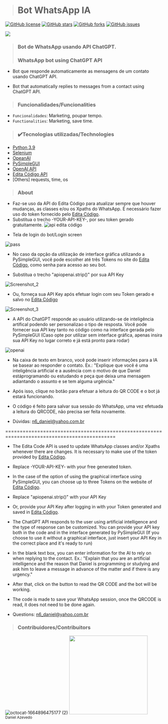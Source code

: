 > <h1>Bot WhatsApp IA</h1>
[![GitHub license](https://img.shields.io/github/license/DanAzevedo/bot-ia-whatsapp?style=for-the-badge)](https://github.com/DanAzevedo/bot-ia-whatsapp/blob/main/LICENSE)
[![GitHub stars](https://img.shields.io/github/stars/DanAzevedo/bot-ia-whatsapp?style=for-the-badge)](https://github.com/DanAzevedo/bot-ia-whatsapp/stargazers)
[![GitHub forks](https://img.shields.io/github/forks/DanAzevedo/bot-ia-whatsapp?style=for-the-badge)](https://github.com/DanAzevedo/bot-ia-whatsapp/network)
[![GitHub issues](https://img.shields.io/github/issues/DanAzevedo/bot-ia-whatsapp?style=for-the-badge)](https://github.com/DanAzevedo/bot-ia-whatsapp/issues)

<p>
<img src="http://img.shields.io/static/v1?label=STATUS&message=%20DEVELOPING&color=YELLOW&style=for-the-badge"/>
</p>

> <h3>Bot de WhatsApp usando API ChatGPT.</h3>
> <h3>WhatsApp bot using ChatGPT API</h3>  

- Bot que responde automaticamente as mensagens de um contato usando ChatGPT API.

- Bot that automatically replies to messages from a contact using ChatGPT API.

> <h3>Funcionalidades/Funcionalities</h3>

- `Funcionalidades`: Marketing, poupar tempo.
- `Functionalities`: Marketing, save time.
 
> <h3>✔️Tecnologias utilizadas/Technologies</h3>

- [Python 3.9](https://www.python.org/)
- [Selenium](https://www.selenium.dev/)
- [OpeanAI](https://platform.openai.com/docs/libraries)
- [PySimpleGUI](https://www.pysimplegui.org/en/latest/)
- [OpenAI API](https://openai.com/api/)
- [Edita Código API](https://editacodigo.com.br/index/index.php)
- [Others] requests, time, os

> <h3>About</h3>
- Faz-se uso da API do Edita Código para atualizar sempre que houver mudanças, as classes e/ou os Xpaths do WhatsApp. É necessário fazer uso do token fornecido pelo [Edita Código](https://editacodigo.com.br/index/index.php).
- Substitua o trecho -YOUR-API-KEY-, por seu token gerado gratuitamente.
![api edita código](https://user-images.githubusercontent.com/60473748/217601436-d0b9ca7b-31e1-45b8-a5d4-ffd9f1c62462.png)

* Tela de login do bot/Login screen

![pass](https://user-images.githubusercontent.com/60473748/217604253-271a3864-45f3-4a7c-bcef-1399502716db.png)

- No caso da opção da utilização de interface gráfica utilizando a PySimpleGUI, você pode escolher até três Tokens no site do [Edita Código](https://editacodigo.com.br/index/index.php), como senha para acesso ao seu bot.
* Substitua o trecho "apiopenai.strip()" por sua API Key

![Screenshot_2](https://user-images.githubusercontent.com/60473748/217602981-92f3026e-b97c-4c55-8442-0b40dce576c8.png)

* Ou, forneça sua API Key após efetuar login com seu Token gerado e salvo no [Edita Código](https://editacodigo.com.br/index/index.php)

![Screenshot_3](https://user-images.githubusercontent.com/60473748/217604171-ffaf57ff-70bb-442d-8a84-e32d5802df09.png)

- A API do ChatGPT responde ao usuário utilizando-se de inteligência artifical podendo ser personalizao o tipo de resposta. Você pode fornecer sua API key tanto no código como na interface gerada pelo PySimpleGUI (Caso opte por utilizar sem interface gráfica, apenas insira sua API Key no lugar correto e já está pronto para rodar)

![openai](https://user-images.githubusercontent.com/60473748/217603389-a72d5290-ec76-4e68-96a0-6be33286bfa1.png)

- Na caixa de texto em branco, você pode inserir informações para a IA se basear ao responder o contato.
Ex.: "Explique que você é uma inteligência artificial e a ausência com o motivo de que Daniel estáprogramando ou estudando e peça que deixa uma mensagem adiantando o assunto e se tem alguma urgência."

- Após isso, clique no botão para efetuar a leitura do QR CODE e o bot já estará funcionando.

- O código é feito para salvar sua sessão do WhatsApp, uma vez efetuada a leitura do QRCODE, não precisa ser feita novamente.

- Dúvidas: n6_daniel@yahoo.com.br

============================================================================================

- The Edita Code API is used to update WhatsApp classes and/or Xpaths whenever there are changes. It is necessary to make use of the token provided by [Edita Código](https://editacodigo.com.br/index/index.php).
- Replace -YOUR-API-KEY- with your free generated token.

- In the case of the option of using the graphical interface using PySimpleGUI, you can choose up to three Tokens on the website of [Edita Código](https://editacodigo.com.br/index/index.php).
* Replace "apiopenai.strip()" with your API Key

* Or, provide your API Key after logging in with your Token generated and saved in [Edita Código](https://editacodigo.com.br/index/index.php).

- The ChatGPT API responds to the user using artificial intelligence and the type of response can be customized. You can provide your API key both in the code and in the interface generated by PySimpleGUI (If you choose to use it without a graphical interface, just insert your API Key in the correct place and it's ready to run)

- In the blank text box, you can enter information for the AI ​​to rely on when replying to the contact.
Ex.: "Explain that you are an artificial intelligence and the reason that Daniel is programming or studying and ask him to leave a message in advance of the matter and if there is any urgency."

- After that, click on the button to read the QR CODE and the bot will be working.

- The code is made to save your WhatsApp session, once the QRCODE is read, it does not need to be done again.

- Questions: n6_daniel@yahoo.com.br


> <h3>Contribuidores/Contribuitors</h3>

![octocat-1664896475177 (2)](https://user-images.githubusercontent.com/60473748/193859722-6fef2b23-a921-4c41-a600-487de23176b8.png)
<img src="https://avatars.githubusercontent.com/u/60473748?s=400&u=dde6f4919a91bc1d5c33737be4259f845a0ee553&v=4" width=250><br><sub>Daniel Azevedo</sub>

 
